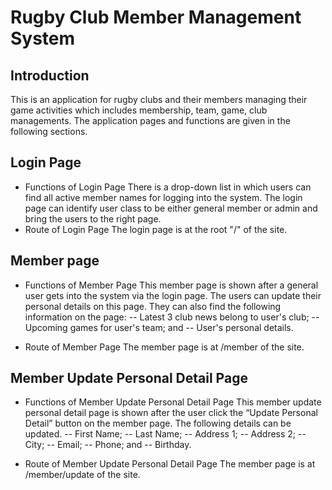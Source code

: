 # Rugby Club Member Management System

## Introduction

This is an application for rugby clubs and their members managing their game activities which includes membership, team, game, club managements. The application pages and functions are given in the following sections.

## Login Page

- Functions of Login Page
  There is a drop-down list in which users can find all active member names for logging into the system. The login page can identify user class to be either general member or admin and bring the users to the right page.
- Route of Login Page
  The login page is at the root "/" of the site.

## Member page

- Functions of Member Page
  This member page is shown after a general user gets into the system via the login page. The users can update their personal details on this page. They can also find the following information on the page:
  -- Latest 3 club news belong to user's club;
  -- Upcoming games for user's team; and
  -- User's personal details.

- Route of Member Page
  The member page is at /member of the site.

## Member Update Personal Detail Page

- Functions of Member Update Personal Detail Page
  This member update personal detail page is shown after the user click the “Update Personal Detail” button on the member page. The following details can be updated.
  -- First Name;
  -- Last Name;
  -- Address 1;
  -- Address 2;
  -- City;
  -- Email;
  -- Phone; and
  -- Birthday.

- Route of Member Update Personal Detail Page
  The member page is at /member/update of the site.
